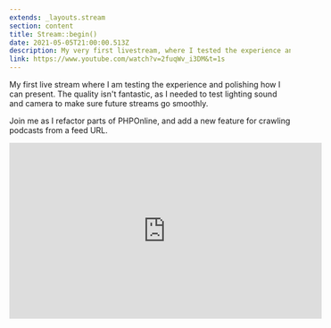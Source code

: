 ```yaml
---
extends: _layouts.stream
section: content
title: Stream::begin()
date: 2021-05-05T21:00:00.513Z
description: My very first livestream, where I tested the experience and polished how I can present. I also refactored parts of the PHPOnline platform.
link: https://www.youtube.com/watch?v=2fuqWv_i3DM&t=1s
---
```

My first live stream where I am testing the experience and polishing how I can present. The quality isn't fantastic, as I needed to test lighting sound and camera to make sure future streams go smoothly.


Join me as I refactor parts of PHPOnline, and add a new feature for crawling podcasts from a feed URL.

<div class="aspect-w-16 aspect-h-9">
    <iframe width="560" height="315" src="https://www.youtube-nocookie.com/embed/2fuqWv_i3DM" title="YouTube video player" frameborder="0" allow="accelerometer; autoplay; clipboard-write; encrypted-media; gyroscope; picture-in-picture" allowfullscreen></iframe>
</div>